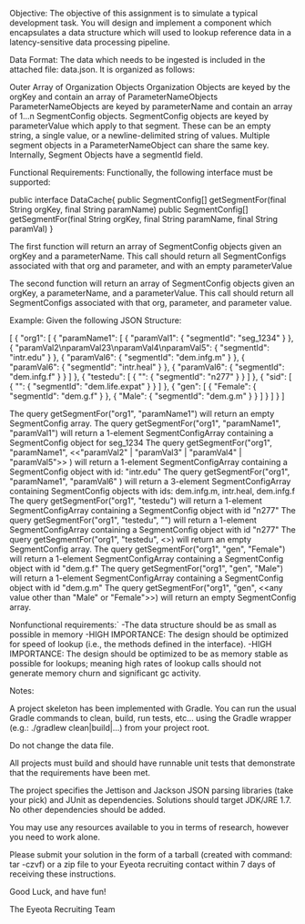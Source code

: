 Objective:
The objective of this assignment is to simulate a typical development task.  You will design and implement a component which encapsulates a data structure which will used to lookup reference data in a latency-sensitive data processing pipeline.

Data Format:
The data which needs to be ingested is included in the attached file: data.json.  It is organized as follows:

Outer Array of Organization Objects
Organization Objects are keyed by the orgKey and contain an array of ParameterNameObjects
ParameterNameObjects are keyed by parameterName and contain an array of 1...n SegmentConfig objects.
SegmentConfig objects are keyed by parameterValue which apply to that segment.  These can be an empty string, a single value, or a newline-delimited
string of values. Multiple segment objects in a ParameterNameObject can share the same key.  Internally, Segment Objects have a segmentId field.

Functional Requirements:
Functionally, the following interface must be supported:

public interface DataCache{
	public SegmentConfig[] getSegmentFor(final String orgKey, final String paramName)
	public SegmentConfig[] getSegmentFor(final String orgKey, final String paramName, final String paramVal)
}

The first function will return an array of SegmentConfig objects given an orgKey and a parameterName.  This call should return all SegmentConfigs associated
with that org and parameter, and with an empty parameterValue

The second function will return an array of SegmentConfig objects given an orgKey, a parameterName, and a parameterValue.  This call should return all SegmentConfigs associated
with that org, parameter, and parameter value.


Example:
Given the following JSON Structure:

[
    {
        "org1": [
            {
                "paramName1": [
                    {
                        "paramVal1": {
                            "segmentId": "seg_1234"
                        }
                    },
                    {
                        "paramVal2\nparamVal23\nparamVal4\nparamVal5": {
                            "segmentId": "intr.edu"
                        }
                    },
                    {
                        "paramVal6": {
                            "segmentId": "dem.infg.m"
                        }
                    },
                    {
                         "paramVal6": {
                             "segmentId": "intr.heal"
                         }
                    },
                    {
                          "paramVal6": {
                             "segmentId": "dem.infg.f"
                          }
                    }
                ]
            },
            {
                "testedu": [
                    {
                        "": {
                            "segmentId": "n277"
                        }
                    }
                ]
            },
            {
                "sid": [
                    {
                        "": {
                            "segmentId": "dem.life.expat"
                        }
                    }
                ]
            },
            {
                "gen": [
                    {
                        "Female": {
                            "segmentId": "dem.g.f"
                        }
                    },
                    {
                        "Male": {
                            "segmentId": "dem.g.m"
                        }
                    }
                ]
            }
        ]
    }
]

The query getSegmentFor("org1", "paramName1")  will return an empty SegmentConfig array.
The query getSegmentFor("org1", "paramName1", "paramVal1")  will return a 1-element SegmentConfigArray containing a SegmentConfig object for seg_1234
The query getSegmentFor("org1", "paramName1", <<"paramVal2" |  "paramVal3" |  "paramVal4" |  "paramVal5">> )  will return a 1-element SegmentConfigArray containing a SegmentConfig object with id: "intr.edu"
The query getSegmentFor("org1", "paramName1", "paramVal6" )  will return a 3-element SegmentConfigArray containing SegmentConfig objects with ids: dem.infg.m, intr.heal, dem.infg.f
The query getSegmentFor("org1", "testedu")  will return a 1-element SegmentConfigArray containing a SegmentConfig object with id "n277"
The query getSegmentFor("org1", "testedu", "")  will return a 1-element SegmentConfigArray containing a SegmentConfig object with id "n277"
The query getSegmentFor("org1", "testedu", <<any value other than an empty string>>) will return an empty SegmentConfig array.
The query getSegmentFor("org1", "gen", "Female") will return a 1-element SegmentConfigArray containing a SegmentConfig object with id "dem.g.f"
The query getSegmentFor("org1", "gen", "Male") will return a 1-element SegmentConfigArray containing a SegmentConfig object with id "dem.g.m"
The query getSegmentFor("org1", "gen", <<any value other than "Male" or "Female">>) will return an empty SegmentConfig array.

Nonfunctional requirements:`
-The data structure should be as small as possible in memory
-HIGH IMPORTANCE: The design should be optimized for speed of lookup (i.e., the methods defined in the interface).
-HIGH IMPORTANCE: The design should be optimized to be as memory stable as possible for lookups; meaning high rates of lookup calls should not
 generate memory churn and significant gc activity.


Notes:

A project skeleton has been implemented with Gradle.  You can run the usual Gradle commands to clean, build, run tests, etc... using the
Gradle wrapper (e.g.: ./gradlew clean|build|...) from your project root.

Do not change the data file.

All projects must build and should have runnable unit tests that demonstrate that the requirements have been met.

The project specifies the Jettison and Jackson JSON parsing libraries (take your pick) and JUnit as dependencies.  Solutions should target JDK/JRE 1.7.  No other dependencies should be added.

You may use any resources available to you in terms of research, however you need to work alone.

Please submit your solution in the form of a tarball (created with command: tar -czvf) or a zip file to your Eyeota recruiting contact within 7 days of receiving these instructions.

Good Luck, and have fun!

The Eyeota Recruiting Team

